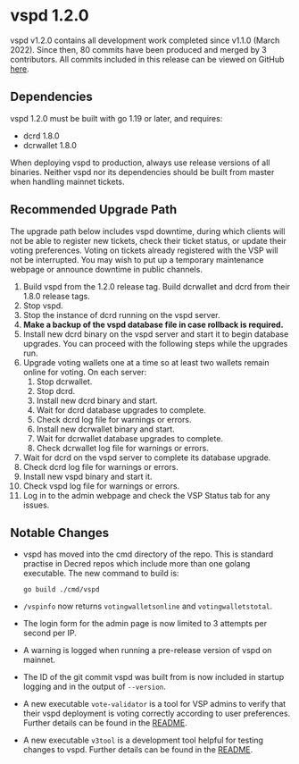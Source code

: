 # vspd 1.2.0

vspd v1.2.0 contains all development work completed since v1.1.0 (March 2022).
Since then, 80 commits have been produced and merged by 3 contributors.
All commits included in this release can be viewed on GitHub
[here](https://github.com/leedeternal/vspd/compare/release-v1.1.0...release-v1.2.0).

## Dependencies

vspd 1.2.0 must be built with go 1.19 or later, and requires:

- dcrd 1.8.0
- dcrwallet 1.8.0

When deploying vspd to production, always use release versions of all binaries.
Neither vspd nor its dependencies should be built from master when handling
mainnet tickets.

## Recommended Upgrade Path

The upgrade path below includes vspd downtime, during which clients will not be
able to register new tickets, check their ticket status, or update their voting
preferences. Voting on tickets already registered with the VSP will not be
interrupted. You may wish to put up a temporary maintenance webpage or announce
downtime in public channels.

1. Build vspd from the 1.2.0 release tag. Build dcrwallet and dcrd from their
   1.8.0 release tags.
1. Stop vspd.
1. Stop the instance of dcrd running on the vspd server.
1. **Make a backup of the vspd database file in case rollback is required.**
1. Install new dcrd binary on the vspd server and start it to begin database
   upgrades. You can proceed with the following steps while the upgrades run.
1. Upgrade voting wallets one at a time so at least two wallets remain online
   for voting. On each server:
    1. Stop dcrwallet.
    1. Stop dcrd.
    1. Install new dcrd binary and start.
    1. Wait for dcrd database upgrades to complete.
    1. Check dcrd log file for warnings or errors.
    1. Install new dcrwallet binary and start.
    1. Wait for dcrwallet database upgrades to complete.
    1. Check dcrwallet log file for warnings or errors.
1. Wait for dcrd on the vspd server to complete its database upgrade.
1. Check dcrd log file for warnings or errors.
1. Install new vspd binary and start it.
1. Check vspd log file for warnings or errors.
1. Log in to the admin webpage and check the VSP Status tab for any issues.

## Notable Changes

- vspd has moved into the cmd directory of the repo. This is standard practise
  in Decred repos which include more than one golang executable. The new command
  to build is:

  ```no-highlight
  go build ./cmd/vspd
  ```

- `/vspinfo` now returns `votingwalletsonline` and `votingwalletstotal`.
- The login form for the admin page is now limited to 3 attempts per second per IP.
- A warning is logged when running a pre-release version of vspd on mainnet.
- The ID of the git commit vspd was built from is now included in startup
  logging and in the output of `--version`.
- A new executable `vote-validator` is a tool for VSP admins to verify that
  their vspd deployment is voting correctly according to user preferences.
  Further details can be found in the [README](./cmd/vote-validator).
- A new executable `v3tool` is a development tool helpful for testing changes to
  vspd. Further details can be found in the [README](./cmd/v3tool).

